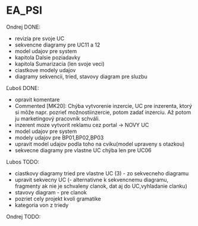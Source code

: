 # EA_PSI

Ondrej DONE:
- revizia pre svoje UC
- sekvencne diagramy pre UC11 a 12
- model udajov pre system
- kapitola Dalsie poziadavky
- kapitola Sumarizacia (len svoje veci)
- ciastkove modely udajov
- diagramy sekvencii, tried, stavovy diagram pre sluzbu

Ľuboš DONE:
- opravit komentare
- Commented [MK20]: Chýba vytvorenie inzercie, UC pre inzerenta, ktorý si môže napr. pozrieť možnostiinzercie, potom zadať inzerciu. Až potom ju
marketingový pracovník schváli. 
- inzerent moze vytvorit reklamu cez portal -> NOVY UC
- model udajov pre system
- modely udajov pre BP01,BP02,BP03
- upravit model udajov podla toho na cviku(model upraveny s otazkou)
- sekvecne diagramy pre vlastne UC chýba len pre UC06

Lubos TODO:
- ciastkovy diagramy tried pre vlastne UC (3) - zo sekvecneho diagramu
- upravit sekvecny UC (- alternativne k sekvencnemu diagramu, fragmenty ak nie je schvaleny clanok, dat aj do UC,vyhladanie clanku)
- stavovy diagram - pre clanok
- pozriet cely projekt kvoli gramatike
- kategoria von z triedy

Ondrej TODO:





